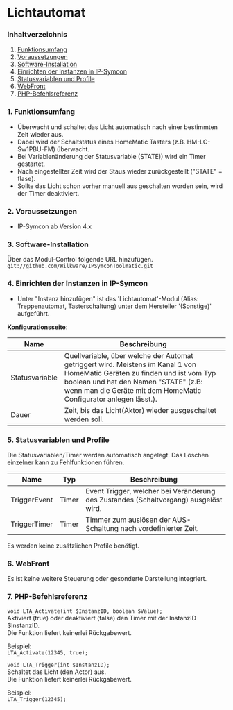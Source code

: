 # Lichtautomat

### Inhaltverzeichnis

1. [Funktionsumfang](#1-funktionsumfang)
2. [Voraussetzungen](#2-voraussetzungen)
3. [Software-Installation](#3-software-installation)
4. [Einrichten der Instanzen in IP-Symcon](#4-einrichten-der-instanzen-in-ip-symcon)
5. [Statusvariablen und Profile](#5-statusvariablen-und-profile)
6. [WebFront](#6-webfront)
7. [PHP-Befehlsreferenz](#7-php-befehlsreferenz)

### 1. Funktionsumfang

* Überwacht und schaltet das Licht automatisch nach einer bestimmten Zeit wieder aus.
* Dabei wird der Schaltstatus eines HomeMatic Tasters (z.B. HM-LC-Sw1PBU-FM) überwacht.
* Bei Variablenänderung der Statusvariable (STATE)) wird ein Timer gestartet.
* Nach eingestellter Zeit wird der Staus wieder zurückgestellt ("STATE" = flase).
* Sollte das Licht schon vorher manuell aus geschalten worden sein, wird der Timer deaktiviert.

### 2. Voraussetzungen

- IP-Symcon ab Version 4.x

### 3. Software-Installation

Über das Modul-Control folgende URL hinzufügen.  
`git://github.com/Wilkware/IPSymconToolmatic.git`

### 4. Einrichten der Instanzen in IP-Symcon

- Unter "Instanz hinzufügen" ist das 'Lichtautomat'-Modul (Alias: Treppenautomat, Tasterschaltung) unter dem Hersteller '(Sonstige)' aufgeführt.

__Konfigurationsseite__:

Name               | Beschreibung
------------------ | ---------------------------------
Statusvariable     | Quellvariable, über welche der Automat getriggert wird.  Meistens im Kanal 1 von HomeMatic Geräten zu finden und ist vom Typ boolean  und hat den Namen "STATE" (z.B: wenn man die Geräte mit dem HomeMatic Configurator anlegen lässt.).
Dauer              | Zeit, bis das Licht(Aktor) wieder ausgeschaltet werden soll.


### 5. Statusvariablen und Profile

Die Statusvariablen/Timer werden automatisch angelegt. Das Löschen einzelner kann zu Fehlfunktionen führen.

Name               | Typ       | Beschreibung
------------------ | --------- | ----------------
TriggerEvent       | Timer     | Event Trigger, welcher bei Veränderung des Zustandes (Schaltvorgang) ausgelöst wird.
TriggerTimer       | Timer     | Timmer zum auslösen der AUS-Schaltung nach vordefinierter Zeit.

Es werden keine zusätzlichen Profile benötigt.

### 6. WebFront

Es ist keine weitere Steuerung oder gesonderte Darstellung integriert.

### 7. PHP-Befehlsreferenz

`void LTA_Activate(int $InstanzID, boolean $Value);`  
Aktiviert (true) oder deaktiviert (false) den Timer mit der InstanzID $InstanzID.  
Die Funktion liefert keinerlei Rückgabewert.  

Beispiel:  
`LTA_Activate(12345, true);`  

`void LTA_Trigger(int $InstanzID);`  
Schaltet das Licht (den Actor) aus.  
Die Funktion liefert keinerlei Rückgabewert.  

Beispiel:  
`LTA_Trigger(12345);`  
